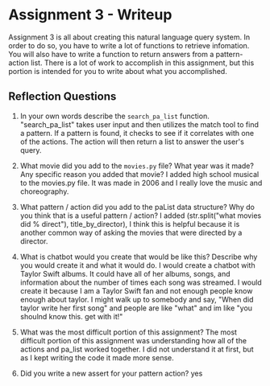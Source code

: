 # Assignment 3 - Writeup

Assignment 3 is all about creating this natural language query system.  In order to do so, you have to write a lot of functions to retrieve infomation.  You will also have to write a function to return answers from a pattern-action list.  There is a lot of work to accomplish in this assignment, but this portion is intended for you to write about what you accomplished.

## Reflection Questions
1. In your own words describe the `search_pa_list` function.
"search_pa_list" takes user input and then utilizes the match tool to find a pattern. If a pattern is found, it checks to see if it correlates with one of the actions. The action will then return a list to answer the user's query.

2. What movie did you add to the `movies.py` file?  What year was it made? Any specific reason you added that movie?
I added high school musical to the movies.py file. It was made in 2006 and I really love the music and choreography.

3. What pattern / action did you add to the paList data structure?  Why do you think that is a useful pattern / action?
 I added (str.split("what movies did % direct"), title_by_director),
 I think this is helpful because it is another common way of asking the movies that were directed by a director.


4. What is chatbot would you create that would be like this?  Describe why you would create it and what it would do.
I would create a chatbot with Taylor Swift albums. It could have all of her albums, songs, and information about the number of times each song was streamed. I would create it because I am a Taylor Swift fan and not enough people know enough about taylor. I might walk up to somebody and say, "When did taylor write her first song" and people are like "what" and im like "you shoulnd know this. get with it!"

5. What was the most difficult portion of this assignment?
The most difficult portion of this assignment was understanding how all of the actions and pa_list worked together. I did not understand it at first, but as I kept writing the code it made more sense. 

6. Did you write a new assert for your pattern action?
yes


